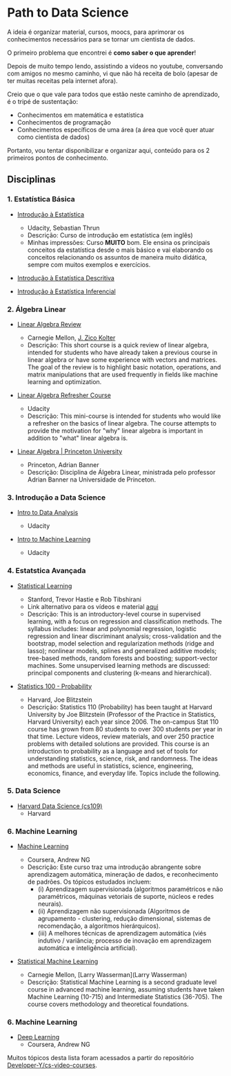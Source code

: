 # Path to Data Science
A ideia é organizar material, cursos, moocs, para aprimorar os conhecimentos necessários para se tornar um cientista de dados.

O primeiro problema que encontrei é **como saber o que aprender**!

Depois de muito tempo lendo, assistindo a vídeos no youtube, conversando com amigos no mesmo caminho, vi que não há receita de bolo
(apesar de ter muitas receitas pela internet afora).

Creio que o que vale para todos que estão neste caminho de aprendizado, é o tripé de sustentação:
* Conhecimentos em matemática e estatística
* Conhecimentos de programação
* Conhecimentos específicos de uma área (a área que você quer atuar como cientista de dados)

Portanto, vou tentar disponibilizar e organizar aqui, conteúdo para os 2 primeiros pontos de conhecimento.

## Disciplinas

### 1. Estatística Básica

* [Introdução à Estatística](https://br.udacity.com/course/intro-to-statistics--st101)
  * Udacity, Sebastian Thrun 
  * Descrição: Curso de introdução em estatística (em inglês)
  * Minhas impressões: Curso **MUITO** bom. Ele ensina os principais conceitos da estatística desde o mais básico e vai elaborando os conceitos relacionando os assuntos de maneira muito didática, sempre com muitos exemplos e exercícios.
       
* [Introdução à Estatística Descritiva](https://br.udacity.com/course/intro-to-descriptive-statistics--ud827)

* [Introdução à Estatística Inferencial](https://br.udacity.com/course/intro-to-inferential-statistics--ud201)

### 2. Álgebra Linear

* [Linear Algebra Review](http://www.cs.cmu.edu/~zkolter/course/linalg/outline.html)
  * Carnegie Mellon, [J. Zico Kolter](http://www.cs.cmu.edu/~zkolter)
  * Descrição: This short course is a quick review of linear algebra, intended for students who have already taken a previous course in linear algebra or have some experience with vectors and matrices. The goal of the review is to highlight basic notation, operations, and matrix manipulations that are used frequently in fields like machine learning and optimization.

* [Linear Algebra Refresher Course](https://br.udacity.com/course/linear-algebra-refresher-course--ud953)
  * Udacity
  * Descrição: This mini-course is intended for students who would like a refresher on the basics of linear algebra. The course attempts to provide the motivation for "why" linear algebra is important in addition to "what" linear algebra is.

* [Linear Algebra | Princeton University](https://www.youtube.com/playlist?list=PLGqzsq0erqU7w7ZrTZ-pWWk4-AOkiGEGp)
  * Princeton, Adrian Banner
  * Descrição: Disciplina de Álgebra Linear, ministrada pelo professor Adrian Banner na Universidade de Princeton.
  
### 3. Introdução a Data Science

* [Intro to Data Analysis](https://classroom.udacity.com/courses/ud170)
  * Udacity
  
* [Intro to Machine Learning](https://classroom.udacity.com/courses/ud120)
  * Udacity
  
### 4. Estatstica Avançada

* [Statistical Learning](https://lagunita.stanford.edu/courses/HumanitiesSciences/StatLearning/Winter2016/about)
  * Stanford, Trevor Hastie e Rob Tibshirani
  * Link alternativo para os vídeos e material [aqui](http://www.dataschool.io/15-hours-of-expert-machine-learning-videos/)
  * Descrição: This is an introductory-level course in supervised learning, with a focus on regression and classification methods. The syllabus includes: linear and polynomial regression, logistic regression and linear discriminant analysis; cross-validation and the bootstrap, model selection and regularization methods (ridge and lasso); nonlinear models, splines and generalized additive models; tree-based methods, random forests and boosting; support-vector machines. Some unsupervised learning methods are discussed: principal components and clustering (k-means and hierarchical).
  
* [Statistics 100 - Probability](https://www.youtube.com/playlist?list=PL2SOU6wwxB0uwwH80KTQ6ht66KWxbzTIo)
  * Harvard, Joe Blitzstein
  * Descrição: Statistics 110 (Probability) has been taught at Harvard University by Joe Blitzstein (Professor of the Practice in Statistics, Harvard University) each year since 2006. The on-campus Stat 110 course has grown from 80 students to over 300 students per year in that time. Lecture videos, review materials, and over 250 practice problems with detailed solutions are provided. This course is an introduction to probability as a language and set of tools for understanding statistics, science, risk, and randomness. The ideas and methods are useful in statistics, science, engineering, economics, finance, and everyday life. Topics include the following.

### 5. Data Science

* [Harvard Data Science (cs109)](http://cs109.github.io/2015/)
  * Harvard

### 6. Machine Learning

* [Machine Learning](https://www.coursera.org/learn/machine-learning)
  * Coursera, Andrew NG
  * Descrição: Este curso traz uma introdução abrangente sobre aprendizagem automática, mineração de dados, e reconhecimento de padrões. Os tópicos estudados incluem: 
    * (i) Aprendizagem supervisionada (algoritmos paramétricos e não paramétricos, máquinas vetoriais de suporte, núcleos e redes neurais). 
    * (ii) Aprendizagem não supervisionada (Algoritmos de agrupamento - clustering, redução dimensional, sistemas de recomendação, a algoritmos hierárquicos). 
    * (iii) A melhores técnicas de aprendizagem automática (viés indutivo / variância; processo de inovação em aprendizagem automática e inteligência artificial). 

* [Statistical Machine Learning](http://www.stat.cmu.edu/~larry/=sml/)
  * Carnegie Mellon, [Larry Wasserman](Larry Wasserman)
  * Descrição: Statistical Machine Learning is a second graduate level course in advanced machine learning, assuming students have taken Machine Learning (10-715) and Intermediate Statistics (36-705). The course covers methodology and theoretical foundations. 
  
### 6. Machine Learning

* [Deep Learning](https://www.coursera.org/specializations/deep-learning)
  * Coursera, Andrew NG
  
Muitos tópicos desta lista foram acessados a partir do repositório [Developer-Y/cs-video-courses](https://github.com/Developer-Y/cs-video-courses).

